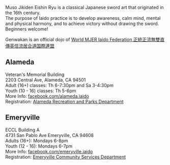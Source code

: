 Muso Jikiden Eishin Ryu is a classical Japanese sword art that originated in the 16th century.    
The purpose of Iaido practice is to develop awareness, calm mind, mental and physical harmony, and to achieve victory without drawing the sword.    
Beginners welcome!    

Genwakan is an official dojo of [World MJER Iaido Federation 正統正流無雙直傳英信流居合道国際連盟](https://mjer-iaido.github.io/en/)

## Alameda
Veteran's Memorial Building    
2203 Central Ave, Alameda, CA 94501    
Adult (16+) classes: Th 6-7:30pm and Sa 3-4:30pm    
Youth (10 - 16) classes: Th 5-6pm    
More Info: [facebook.com/alameda.iaido](https://www.facebook.com/alameda.iaido)    
Registration: [Alameda Recreation and Parks Department](https://anc.apm.activecommunities.com/alamedarecreation/activity/search?onlineSiteId=0&activity_select_param=2&activity_category_ids=45&activity_keyword=iaido&viewMode=list)

## Emeryville
ECCL Building A    
4731 San Pablo Ave Emeryville, CA 94608    
Adults (16+): Mondays 6-8pm    
Youth (12 - 16): Mondays 6-7pm    
More Info: [facebook.com/emeryville.iaido](https://www.facebook.com/emeryville.iaido)    
Registration: [Emeryville Community Services Department](https://secure.rec1.com/CA/emeryville-ca/catalog/index/86609cb721c3cd83721f116a6712dd26?filter=c2VhcmNoPWlhaWRv)
